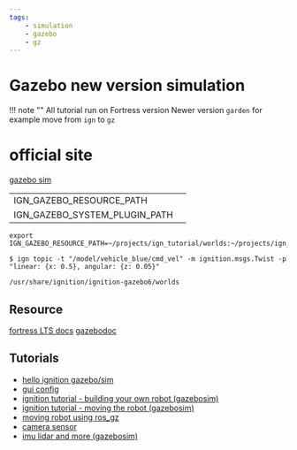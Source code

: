 ```yaml
---
tags:
    - simulation
    - gazebo
    - gz
---
```

# Gazebo new version simulation
!!! note ""
    All tutorial run on Fortress version
    Newer version `garden` for example move from `ign` to `gz` 
     

# official site

[gazebo sim](https://app.gazebosim.org/dashboard)


|   |   |
|---|---|
| IGN_GAZEBO_RESOURCE_PATH  |   |
| IGN_GAZEBO_SYSTEM_PLUGIN_PATH |  |

```
export IGN_GAZEBO_RESOURCE_PATH=~/projects/ign_tutorial/worlds:~/projects/ign_tutorial/models
```

```
$ ign topic -t "/model/vehicle_blue/cmd_vel" -m ignition.msgs.Twist -p "linear: {x: 0.5}, angular: {z: 0.05}"
```

```
/usr/share/ignition/ignition-gazebo6/worlds
```
## Resource 
[fortress LTS docs](https://gazebosim.org/docs/fortress)
[gazebodoc](https://gazebosim.org/api/sim/6/resources.html)


## Tutorials
- [hello ignition gazebo/sim](hello.md)
- [gui config](gui-control.md)
- [ignition tutorial - building your own robot (gazebosim)](https://github.com/gazebosim/docs/blob/master/fortress/building_robot.md)
- [ignition tutorial - moving the robot (gazebosim)](https://github.com/gazebosim/docs/blob/master/fortress/moving_robot.md)
- [moving robot using ros_gz](moving_robot_ex.md)
- [camera sensor](sensors/camera.md)
- [imu lidar and more (gazebosim)](https://github.com/gazebosim/docs/blob/master/fortress/sensors.md)

